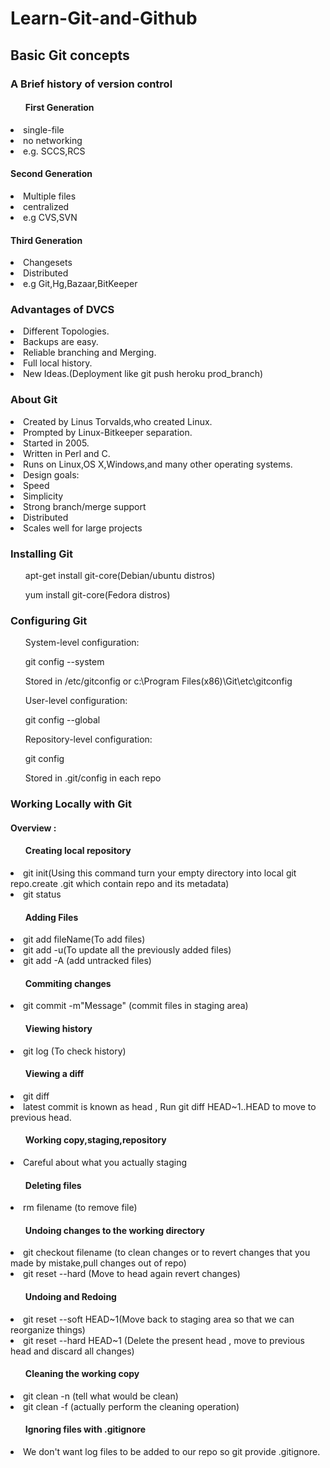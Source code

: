 
<h1> Learn-Git-and-Github</h1>
<h2> Basic Git concepts</h2>

<h3> A Brief history of version control</h3>
<ul><h4>First Generation</h4></ul>
<li>single-file</li>
<li>no networking</li>
<li>e.g. SCCS,RCS</li>

<h4>Second Generation</h4>
<li>Multiple files</li>
<li>centralized</li>
<li>e.g CVS,SVN</li>

<h4>Third Generation</h4>
<li>Changesets</li>
<li>Distributed</li>
<li>e.g Git,Hg,Bazaar,BitKeeper</li>

<h3>Advantages of DVCS</h3>
<li>Different Topologies.</li>
<li>Backups are easy.</li>
<li>Reliable branching and Merging.</li>
<li>Full local history.</li>
<li>New Ideas.(Deployment like git push heroku prod_branch)</li>

<h3>About Git</h3>
<li>Created by Linus Torvalds,who created Linux.</li>
<li>Prompted by Linux-Bitkeeper separation.</li>
<li>Started in 2005.</li>
<li>Written in Perl and C.</li>
<li>Runs on Linux,OS X,Windows,and many other operating systems.</li>
<li>Design goals:</li>
<li>Speed</li>
<li>Simplicity</li>
<li>Strong branch/merge support</li>
<li>Distributed</li>
<li>Scales well for large projects</li>

<h3>Installing Git</h3>
<ul>apt-get install git-core(Debian/ubuntu distros)</ul>
<ul>yum install git-core(Fedora distros)</ul>

<h3>Configuring Git</h3>
<ul>System-level configuration:</ul>
<ul>git config --system</ul>
<ul>Stored in /etc/gitconfig or c:\Program Files(x86)\Git\etc\gitconfig</ul>

<ul>User-level configuration:</ul>
<ul>git config --global</ul>

<ul>Repository-level configuration:</ul>
<ul>git config</ul>
<ul>Stored in .git/config in each repo</ul>

<h3>Working Locally with Git</h3>
<h4> Overview : </h4>

<ul><h4>Creating local repository</h4></ul>
<li>git init(Using this command turn your empty directory into local git repo.create .git which contain repo and its metadata)</li>
<li>git status</li>

<ul><h4>Adding Files</h4></ul>
<li>git add fileName(To add files)</li>
<li>git add -u(To update all the previously added files)</li>
<li>git add -A (add untracked files)</li>

<ul><h4>Commiting changes</h4></ul>
<li>git commit -m"Message" (commit files in staging area)</li>

<ul><h4>Viewing history</h4></ul>
<li>git log (To check history)</li>

<ul><h4>Viewing a diff</h4></ul>
<li>git diff</li>
<li> latest commit is known as head ,
Run git diff HEAD~1..HEAD to move to previous head.</li>

<ul><h4>Working copy,staging,repository</h4></ul>
<li>Careful about what you actually staging</li>

<ul><h4>Deleting files</h4></ul>
<li>rm filename (to remove file)</li>

<ul><h4>Undoing changes to the working directory</h4></ul>
<li>git checkout filename (to clean changes or to revert changes that you made by mistake,pull changes out of repo) </li>
<li>git reset --hard (Move to head again revert changes) </li>

<ul><h4>Undoing and Redoing</h4></ul>
<li>git reset --soft HEAD~1(Move back to staging area so that we can reorganize things)</li>
<li>git reset --hard HEAD~1 (Delete the present head , move to previous head and discard all changes)</li>

<ul><h4>Cleaning the working copy</h4></ul>
<li> git clean -n (tell what would be clean)</li>
<li> git clean -f (actually perform the cleaning operation)</li>

<ul><h4>Ignoring files with .gitignore</h4></ul>
<li>We don't want log files to be added to our repo so git provide .gitignore.</li>














